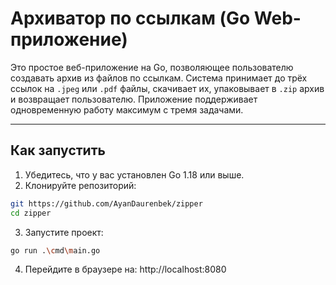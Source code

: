 # Архиватор по ссылкам (Go Web-приложение)

Это простое веб-приложение на Go, позволяющее пользователю создавать архив из файлов по ссылкам. Система принимает до трёх ссылок на `.jpeg` или `.pdf` файлы, скачивает их, упаковывает в `.zip` архив и возвращает пользователю. Приложение поддерживает одновременную работу максимум с тремя задачами.

---

## Как запустить

1. Убедитесь, что у вас установлен Go 1.18 или выше.
2. Клонируйте репозиторий:
```bash
git https://github.com/AyanDaurenbek/zipper
cd zipper
```
3. Запустите проект:
```bash
go run .\cmd\main.go
```
4. Перейдите в браузере на:
http://localhost:8080

